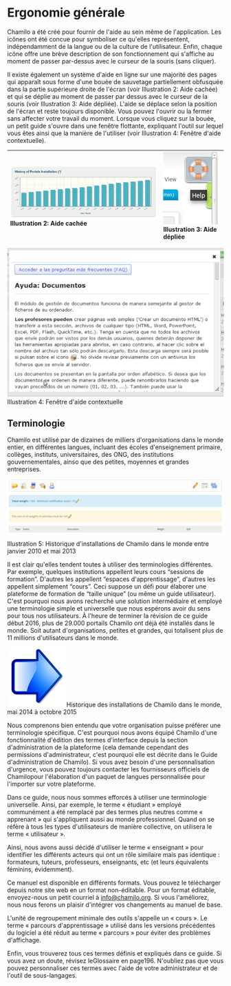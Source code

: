 # Ergonomie générale

Chamilo a été créé pour fournir de l'aide au sein même de l'application. Les icônes ont été concue pour symboliser ce qu'elles représentent, indépendamment de la langue ou de la culture de l'utilisateur. Enfin, chaque icône offre une brève description de son fonctionnement qui s'affiche au moment de passer par-dessus avec le curseur de la souris \(sans cliquer\).

Il existe également un système d'aide en ligne sur une majorité des pages qui apparaît sous forme d'une bouée de sauvetage partiellement obfusquée dans la partie supérieure droite de l'écran \(voir Illustration 2: Aide cachée\) et qui se déplie au moment de passer par dessus avec le curseur de la souris \(voir Illustration 3: Aide dépliée\). L'aide se déplace selon la position de l'écran et reste toujours disponible. Vous pouvez l'ouvrir ou la fermer sans affecter votre travail du moment. Lorsque vous cliquez sur la bouée, un petit guide s'ouvre dans une fenêtre flottante, expliquant l'outil sur lequel vous êtes ainsi que la manière de l'utiliser \(voir Illustration 4: Fenêtre d'aide contextuelle\).

| ![](../../.gitbook/assets/image2%20%2812%29.png)Illustration 2: Aide cachée | ![](../../.gitbook/assets/illustration_4%20%287%29.png)Illustration 3: Aide dépliée |
| :--- | :--- |


![](../../.gitbook/assets/images5%20%2811%29.png)Illustration 4: Fenêtre d'aide contextuelle

## Terminologie <a id="terminologie"></a>

Chamilo est utilisé par de dizaines de milliers d'organisations dans le monde entier, en différentes langues, incluant des écoles d'enseignement primaire, collèges, instituts, universitaires, des ONG, des institutions gouvernementales, ainso que des petites, moyennes et grandes entreprises.

![](../../.gitbook/assets/image3%20%2812%29.png)Illustration 5: Historique d'installations de Chamilo dans le monde entre janvier 2010 et mai 2013

Il est clair qu'elles tendent toutes à utiliser des terminologies différentes. Par exemple, quelques institutions appellent leurs cours “sessions de formation”. D'autres les appellent “espaces d'apprentissage”, d'autres les appellent simplement “cours”. Ceci suppose un défi pour élaborer une plateforme de formation de “taille unique” \(ou même un guide utilisateur\). C'est pourquoi nous avons recherché une solution intermédiaire et employé une terminologie simple et universelle que nous espérons avoir du sens pour tous nos utilisateurs. À l'heure de terminer la révision de ce guide début 2016, plus de 29.000 portails Chamilo ont déjà été installés dans le monde. Soit autant d'organisations, petites et grandes, qui totalisent plus de 11 millions d'utilisateurs dans le monde.

![](../../.gitbook/assets/image4%20%2811%29.png)Historique des installations de Chamilo dans le monde, mai 2014 à octobre 2015

Nous comprenons bien entendu que votre organisation puisse préférer une terminologie spécifique. C'est pourquoi nous avons équipé Chamilo d'une fonctionnalité d'édition des termes d'interface depuis la section d'administration de la plateforme \(cela demande cependant des permissions d'administrateur, c'est pourquoi elle est décrite dans le Guide d'administration de Chamilo\). Si vous avez besoin d'une personnalisation d'urgence, vous pouvez toujours contacter les fournisseurs officiels de Chamilopour l'élaboration d'un paquet de langues personnalisée pour l'importer sur votre plateforme.

Dans ce guide, nous nous sommes efforcés à utiliser une terminologie universelle. Ainsi, par exemple, le terme « étudiant » employé communément a été remplacé par des termes plus neutres comme « apprenant » qui s'appliquent aussi au monde professionnel. Quand on se réfère à tous les types d'utilisateurs de manière collective, on utilisera le terme « utilisateur ».

Ainsi, nous avons aussi décidé d'utiliser le terme « enseignant » pour identifier les différents acteurs qui ont un rôle similaire mais pas identique : formateurs, tuteurs, professeurs, enseignants, etc \(et leurs équivalents féminins, évidemment\).

Ce manuel est disponible en différents formats. Vous pouvez le télécharger depuis notre site web en un format non-éditable. Pour un format éditable, envoyez-nous un petit courriel à info@chamilo.org. Si vous l'améliorez, nous nous ferons un plaisir d'intégrer vos changements au manuel de base.

L'unité de regroupement minimale des outils s'appelle un « cours ». Le terme « parcours d'apprentissage » utilisé dans les versions précédentes du logiciel a été réduit au terme « parcours » pour éviter des problèmes d'affichage.

Enfin, vous trouverez tous ces termes définis et expliqués dans ce guide. Si vous avez un doute, révisez leGlossaire en page196. N'oubliez pas que vous pouvez personnaliser ces termes avec l'aide de votre administrateur et de l'outil de sous-langages.

